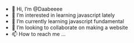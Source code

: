 - 👋 Hi, I’m @Daabeeee
- 👀 I’m interested in learning javascript lately
- 🌱 I’m currently learning javascript fundamental
- 💞️ I’m looking to collaborate on making a website
- 📫 How to reach me ...

<!---
Daabeeee/Daabeeee is a ✨ special ✨ repository because its `README.md` (this file) appears on your GitHub profile.
You can click the Preview link to take a look at your changes.
--->
